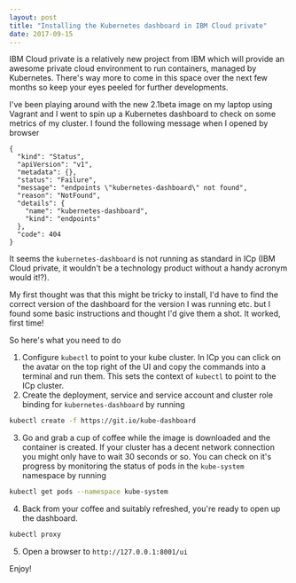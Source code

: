 ```yaml
---
layout: post
title: "Installing the Kubernetes dashboard in IBM Cloud private"
date: 2017-09-15
---
```


IBM Cloud private is a relatively new project from IBM which will
provide an awesome private cloud environment to run containers,
managed by Kubernetes. There's way more to come in this space
over the next few months so keep your eyes peeled for further
developments.

I've been playing around with the new 2.1beta image on my laptop
using Vagrant and I went to spin up a Kubernetes dashboard to check
on some metrics of my cluster. I found the following message when I
opened by browser

```
{
  "kind": "Status",
  "apiVersion": "v1",
  "metadata": {},
  "status": "Failure",
  "message": "endpoints \"kubernetes-dashboard\" not found",
  "reason": "NotFound",
  "details": {
    "name": "kubernetes-dashboard",
    "kind": "endpoints"
  },
  "code": 404
}
```

It seems the `kubernetes-dashboard` is not running as standard in ICp
(IBM Cloud private, it wouldn't be a technology product without a handy
acronym would it!?).

My first thought was that this might be tricky to install, I'd have to
find the correct version of the dashboard for the version I was running etc.
but I found some basic instructions and thought I'd give them a shot.
It worked, first time!

So here's what you need to do

1. Configure `kubectl` to point to your kube cluster. In ICp you can click
on the avatar on the top right of the UI and copy the commands into a terminal
and run them. This sets the context of `kubectl` to point to the ICp cluster.
2. Create the deployment, service and service account and cluster role binding
for `kubernetes-dashboard` by running

```bash
kubectl create -f https://git.io/kube-dashboard
```
3. Go and grab a cup of coffee while the image is downloaded and the container
is created. If your cluster has a decent network connection you might only
have to wait 30 seconds or so. You can check on it's progress by monitoring the
status of pods in the `kube-system` namespace by running

```bash
kubectl get pods --namespace kube-system
```
4. Back from your coffee and suitably refreshed, you're ready to open up the dashboard.

```bash
kubectl proxy
```
5. Open a browser to `http://127.0.0.1:8001/ui`

Enjoy!
